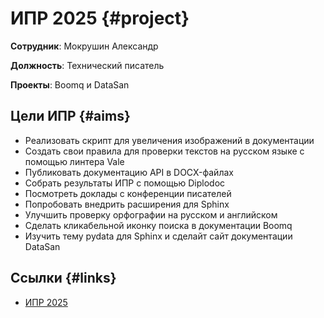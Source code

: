 # ИПР 2025 {#project}

**Сотрудник**: Мокрушин Александр

**Должность**: Технический писатель

**Проекты**: Boomq и DataSan

## Цели ИПР {#aims}

- Реализовать скрипт для увеличения изображений в документации
- Создать свои правила для проверки текстов на русском языке с помощью линтера Vale
- Публиковать документацию API в DOCX-файлах
- Собрать результаты ИПР с помощью Diplodoc
- Посмотреть доклады с конференции писателей
- Попробовать внедрить расширения для Sphinx 
- Улучшить проверку орфографии на русском и английском
- Сделать кликабельной иконку поиска в документации Boomq
- Изучить тему pydata для Sphinx и сделайт сайт документации DataSan

## Ссылки {#links}

- [ИПР 2025](https://docs.google.com/spreadsheets/d/1zZsUlW8d1VxhikruRl8unAD65q0y-bG3ZiBdQELTVas/edit?usp=sharing) 
